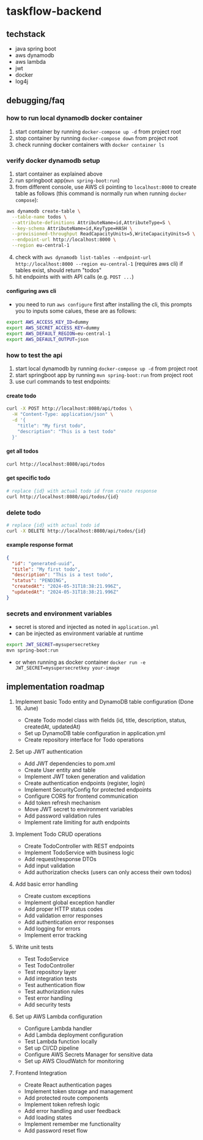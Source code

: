 # taskflow-backend

## techstack
- java spring boot
- aws dynamodb
- aws lambda
- jwt
- docker
- log4j

## debugging/faq

### how to run local dynamodb docker container
1. start container by running ``docker-compose up -d`` from project root
2. stop container by running ``docker-compose down`` from project root
3. check running docker containers with ``docker container ls``

### verify docker dynamodb setup
1. start container as explained above
2. run springboot app(``mvn spring-boot:run``)
3. from different console, use AWS cli pointing to ``localhost:8000`` to create table as follows (this command is normally run when running ``docker compose``):
```bash
aws dynamodb create-table \
  --table-name todos \
  --attribute-definitions AttributeName=id,AttributeType=S \
  --key-schema AttributeName=id,KeyType=HASH \
  --provisioned-throughput ReadCapacityUnits=5,WriteCapacityUnits=5 \
  --endpoint-url http://localhost:8000 \
  --region eu-central-1
```
4. check with ``aws dynamodb list-tables --endpoint-url http://localhost:8000 --region eu-central-1`` (requires aws cli) if tables exist, should return "todos"
5. hit endpoints with with API calls (e.g. ``POST ...``)

#### configuring aws cli
- you need to run ``aws configure`` first after installing the cli, this prompts you to inputs some calues, these are as follows:
```bash
export AWS_ACCESS_KEY_ID=dummy
export AWS_SECRET_ACCESS_KEY=dummy
export AWS_DEFAULT_REGION=eu-central-1
export AWS_DEFAULT_OUTPUT=json
```

### how to test the api
1. start local dynamodb by running ``docker-compose up -d`` from project root
2. start springboot app by running ``mvn spring-boot:run`` from project root
3. use curl commands to test endpoints:

#### create todo
```bash
curl -X POST http://localhost:8080/api/todos \
  -H "Content-Type: application/json" \
  -d '{
    "title": "My first todo",
    "description": "This is a test todo"
  }'
```

#### get all todos
```bash
curl http://localhost:8080/api/todos
```

#### get specific todo
```bash
# replace {id} with actual todo id from create response
curl http://localhost:8080/api/todos/{id}
```

### delete todo
```bash
# replace {id} with actual todo id
curl -X DELETE http://localhost:8080/api/todos/{id}
```

#### example response format
```json
{
  "id": "generated-uuid",
  "title": "My first todo",
  "description": "This is a test todo",
  "status": "PENDING",
  "createdAt": "2024-05-31T18:38:21.996Z",
  "updatedAt": "2024-05-31T18:38:21.996Z"
}
```

### secrets and environment variables
- secret is stored and injected as noted in ``application.yml``
- can be injected as environment variable at runtime
```bash
export JWT_SECRET=mysupersecretkey
mvn spring-boot:run
```
- or when running as docker container ``docker run -e JWT_SECRET=mysupersecretkey your-image``

## implementation roadmap
1. Implement basic Todo entity and DynamoDB table configuration (Done 16. June)
    - Create Todo model class with fields (id, title, description, status, createdAt, updatedAt)
    - Set up DynamoDB table configuration in application.yml
    - Create repository interface for Todo operations

2. Set up JWT authentication
    - Add JWT dependencies to pom.xml
    - Create User entity and table
    - Implement JWT token generation and validation
    - Create authentication endpoints (register, login)
    - Implement SecurityConfig for protected endpoints
    - Configure CORS for frontend communication
    - Add token refresh mechanism
    - Move JWT secret to environment variables
    - Add password validation rules
    - Implement rate limiting for auth endpoints

3. Implement Todo CRUD operations
    - Create TodoController with REST endpoints
    - Implement TodoService with business logic
    - Add request/response DTOs
    - Add input validation
    - Add authorization checks (users can only access their own todos)

4. Add basic error handling
    - Create custom exceptions
    - Implement global exception handler
    - Add proper HTTP status codes
    - Add validation error responses
    - Add authentication error responses
    - Add logging for errors
    - Implement error tracking

5. Write unit tests
    - Test TodoService
    - Test TodoController
    - Test repository layer
    - Add integration tests
    - Test authentication flow
    - Test authorization rules
    - Test error handling
    - Add security tests

6. Set up AWS Lambda configuration
    - Configure Lambda handler
    - Add Lambda deployment configuration
    - Test Lambda function locally
    - Set up CI/CD pipeline
    - Configure AWS Secrets Manager for sensitive data
    - Set up AWS CloudWatch for monitoring

7. Frontend Integration
    - Create React authentication pages
    - Implement token storage and management
    - Add protected route components
    - Implement token refresh logic
    - Add error handling and user feedback
    - Add loading states
    - Implement remember me functionality
    - Add password reset flow

